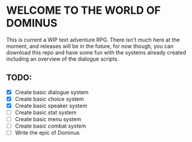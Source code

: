 # WELCOME TO THE WORLD OF DOMINUS
This is current a WIP text adventure RPG. There isn't much here at the moment, and releases will be in the future, for now though, you can download this repo and have some fun with the systems already created including an overview of the dialogue scripts.
## TODO:
- [x] Create basic dialogue system
- [x] Create basic choice system
- [x] Create basic speaker system
- [ ] Create basic stat system
- [ ] Create basic menu system
- [ ] Create basic combat system
- [ ] Write the epic of Dominus 
